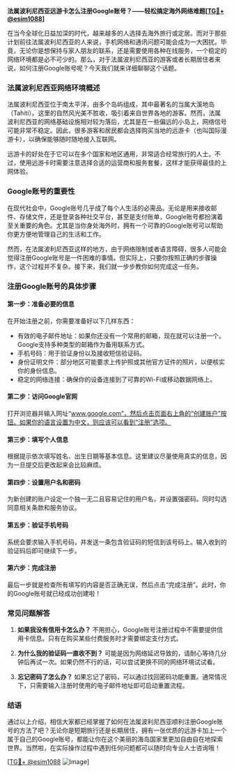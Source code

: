**法属波利尼西亚远游卡怎么注册Google账号？——轻松搞定海外网络难题[[TG💪+ @esim1088](https://t.me/s/esim1088)]**

在当今全球化日益加深的时代，越来越多的人选择去海外旅行或定居。而对于那些计划前往法属波利尼西亚的人来说，手机网络和通讯问题可能会成为一大困扰。毕竟，无论你是想保持与家人朋友的联系，还是需要使用各种在线服务，一个稳定的网络环境都是必不可少的。那么，对于法属波利尼西亚的游客或者长期居住者来说，如何注册Google账号呢？今天我们就来详细聊聊这个话题。

### 法属波利尼西亚网络环境概述

法属波利尼西亚位于南太平洋，由多个岛屿组成，其中最著名的当属大溪地岛（Tahiti）。这里的自然风光美不胜收，吸引着来自世界各地的游客。然而，法属波利尼西亚的网络基础设施相对较为落后，尤其是在一些偏远的小岛上，网络信号可能非常不稳定。因此，很多游客和居民都会选择购买当地的远游卡（也叫国际漫游卡），以确保能够随时随地接入互联网。

远游卡的好处在于它可以在多个国家和地区通用，非常适合经常旅行的人士。不过，使用远游卡时需要注意选择合适的运营商和服务套餐，这样才能获得最佳的上网体验。

### Google账号的重要性

在现代社会中，Google账号几乎成了每个人生活的必需品。无论是用来接收邮件、存储文件，还是登录各种社交平台，甚至是支付账单，Google账号都扮演着至关重要的角色。尤其是当你身处海外时，拥有一个可靠的Google账号可以帮助你更方便地管理自己的生活和工作。

然而，在法属波利尼西亚这样的地方，由于网络限制或者语言障碍，很多人可能会觉得注册Google账号是一件困难的事情。但实际上，只要你按照正确的步骤操作，这个过程并不复杂。接下来，我们就一步步教你如何完成这一任务。

### 注册Google账号的具体步骤

#### 第一步：准备必要的信息

在开始注册之前，你需要准备好以下几样东西：

- 有效的电子邮件地址：如果你还没有一个常用的邮箱，现在就可以注册一个。Google支持多种类型的邮箱作为备用联系方式。
- 手机号码：用于验证身份以及接收短信验证码。
- 身份证明文件：部分地区可能要求上传护照或其他官方证件的照片，以便核实你的身份信息。
- 稳定的网络连接：确保你的设备连接到了可靠的Wi-Fi或移动数据网络上。

#### 第二步：访问Google官网

打开浏览器并输入网址“www.google.com”，然后点击页面右上角的“创建账户”按钮。如果你的语言设置为中文，则应该可以看到“注册”选项。

#### 第三步：填写个人信息

根据提示依次填写姓名、出生日期等基本信息。这里建议尽量使用真实的信息，因为一旦提交后更改起来会比较麻烦。

#### 第四步：设置用户名和密码

为新创建的账户设定一个独一无二且容易记住的用户名，并设置强密码。同时勾选同意相关条款和服务协议。

#### 第五步：验证手机号码

系统会要求输入手机号码，并发送一条包含验证码的短信到该号码上。输入收到的验证码后即可继续下一步。

#### 第六步：完成注册

最后一步就是检查所有填写的内容是否正确无误，然后点击“完成注册”。此时，你的Google账号就已经成功创建啦！

### 常见问题解答

1. **如果我没有信用卡怎么办？**
   不用担心，Google账号注册过程中不需要提供信用卡信息。只有在购买某些付费服务时才需要绑定支付方式。

2. **为什么我的验证码一直收不到？**
   可能是因为网络延迟导致的，请耐心等待几分钟后再试一次。如果仍然不行的话，可以尝试更换不同的网络环境试试看。

3. **忘记密码了怎么办？**
   如果忘记了密码，可以通过找回密码功能重置。通常情况下，只需要输入注册时使用的电子邮件地址即可启动重置流程。

### 结语

通过以上介绍，相信大家都已经掌握了如何在法属波利尼西亚顺利注册Google账号的方法了吧？无论你是短期旅行还是长期居住，拥有一张优质的远游卡加上一个属于自己的Google账号，都能让你在这个美丽的海岛国家里更加自由自在地探索世界。当然啦，在实际操作过程中遇到任何问题都可以随时向专业人士咨询哦！

[[TG💪+ @esim1088](https://t.me/s/esim1088) ![Image](https://i.postimg.cc/4NQfJmqS/Snipaste-2025-05-13-00-14-12.png)]